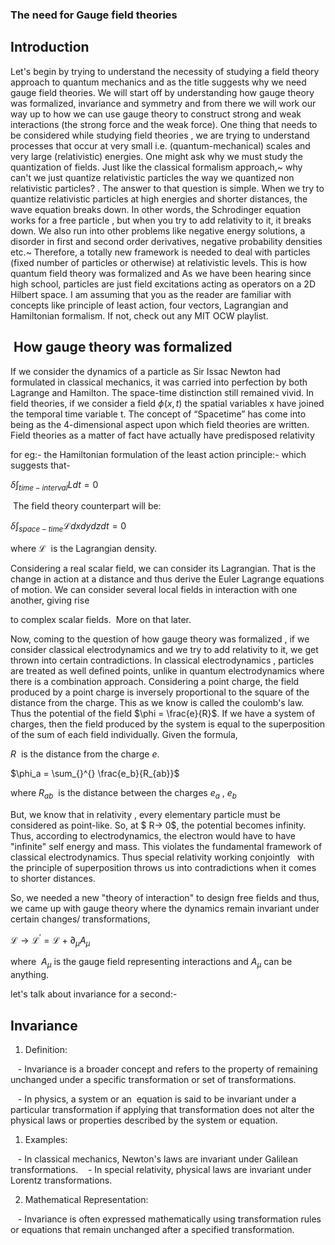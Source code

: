 ### The need for Gauge field theories

## Introduction

Let's begin by trying to understand the necessity of studying a field
theory approach to quantum mechanics and as the title suggests why we
need gauge field theories. We will start off by understanding how gauge
theory was formalized, invariance and symmetry and from there we will
work our way up to how we can use gauge theory to construct strong and
weak interactions (the strong force and the weak force). One thing that
needs to be considered while studying field theories , we are trying to
understand processes that occur at very small i.e. (quantum-mechanical)
scales and very large (relativistic) energies. One might ask why we must
study the quantization of fields. Just like the classical formalism
approach,~ why can't we just quantize relativistic particles the way we
quantized non relativistic particles? . The answer to that question is
simple. When we try to quantize relativistic particles at high energies
and shorter distances, the wave equation breaks down. In other words,
the Schrodinger equation works for a free particle , but when you try to
add relativity to it, it breaks down. We also run into other problems
like negative energy solutions, a disorder in first and second order
derivatives, negative probability densities etc.~ Therefore, a 
totally new framework is needed to deal with particles (fixed number of particles
or otherwise) at relativistic levels. This is how quantum field theory
was formalized and As we have been hearing since high school, particles
are just field excitations acting as operators on a 2D Hilbert space. I
am assuming that you as the reader are familiar with concepts like
principle of least action, four vectors, Lagrangian and Hamiltonian
formalism. If not, check out any MIT OCW playlist. 

##  How gauge theory was formalized


If we consider the dynamics of a particle as Sir Issac Newton had formulated in classical mechanics, it was carried into perfection by both Lagrange and Hamilton. The space-time distinction still remained vivid. In field theories, if we consider a field $ϕ(x, t)$ the spatial variables x have joined the temporal time variable t. The concept of “Spacetime” has come into being as the 4-dimensional
aspect upon which field theories are written. Field theories as a matter of fact have actually have predisposed relativity


for eg:- the Hamiltonian formulation of the least action principle:- which suggests that-

$\delta\int_{time-interval}^{}Ldt = 0$

  
 The field theory counterpart will be:

$\delta\int_{space-time} \mathcal{L}dxdydzdt = 0$
 
 where $\mathcal{L}$  is the  Lagrangian density.


Considering a real scalar field, we can consider its Lagrangian. That is the change in action at a distance and thus derive the Euler Lagrange equations of motion. We can consider several local fields in interaction with one another, giving rise

to complex scalar fields.  More on that later.

Now, coming to the question of how gauge theory was formalized , if we consider classical electrodynamics and we try to add relativity to it, we get thrown into certain contradictions. In classical electrodynamics , particles are treated as well defined points, unlike in quantum electrodynamics where there is a combination approach. Considering a point charge, the field produced by a point charge is inversely proportional to the square of the distance from the charge. This as we know is called the coulomb's law. Thus the potential of the field $\phi = \frac{e}{R}$. If we have a system of charges, then the field produced by the system is equal to the superposition of the sum of each field individually. Given the formula,

  
$R$  is the distance from the charge $e$.

$\phi_a = \sum_{}^{} \frac{e_b}{R_{ab}}$

where $R_{ab}$  is the distance between the charges $e_a$ , $e_b$

  
But, we know that in relativity , every elementary particle must be considered as point-like. So, at $ R-> 0$, the potential becomes infinity. Thus, according to electrodynamics, the electron would have to have "infinite" self energy and mass. This violates the fundamental framework of classical electrodynamics. Thus special relativity working conjointly   with the principle of superposition throws us into contradictions when it comes to shorter distances.

So, we needed a new "theory of interaction" to design free fields and thus, we came up with gauge theory where the dynamics remain invariant under certain changes/ transformations,

  

$\mathcal{L}  \rightarrow \mathcal{L}^{'}  = \mathcal{L} + \partial_\mu A_\mu$


where  $A_{\mu}$ is the gauge field representing interactions and $A_\mu$ can be anything.

let's talk about invariance for a second:-


## Invariance

  
1. Definition:

   - Invariance is a broader concept and refers to the property of remaining unchanged under a specific transformation or set of transformations.

   - In physics, a system or an  equation is said to be invariant under a particular transformation if applying that transformation does not alter the physical laws or properties described by the system or equation.

1. Examples:

  

   - In classical mechanics, Newton's laws are invariant under Galilean transformations.
   - In special relativity, physical laws are invariant under Lorentz transformations.

  
2. Mathematical Representation:

   - Invariance is often expressed mathematically using transformation rules or equations that remain unchanged after a specified transformation.



